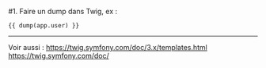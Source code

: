 #1. Faire un dump dans Twig, ex :
```
{{ dump(app.user) }}
```







_______________________________________________
Voir aussi :
https://twig.symfony.com/doc/3.x/templates.html
https://twig.symfony.com/doc/
